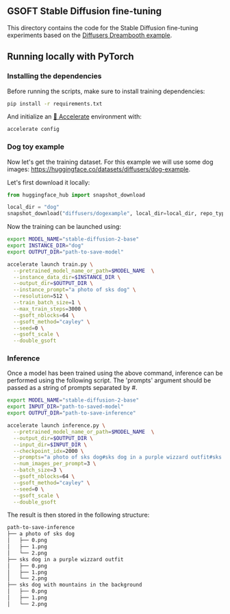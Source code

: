 ## GSOFT Stable Diffusion fine-tuning
This directory contains the code for the Stable Diffusion fine-tuning experiments based on the [Diffusers Dreambooth example](https://github.com/huggingface/diffusers/tree/main/examples/dreambooth).

## Running locally with PyTorch
### Installing the dependencies

Before running the scripts, make sure to install training dependencies:

```bash
pip install -r requirements.txt
```

And initialize an [🤗 Accelerate](https://github.com/huggingface/accelerate/) environment with:

```bash
accelerate config
```

### Dog toy example

Now let's get the training dataset. For this example we will use some dog images: https://huggingface.co/datasets/diffusers/dog-example.

Let's first download it locally:

```py
from huggingface_hub import snapshot_download

local_dir = "dog"
snapshot_download("diffusers/dogexample", local_dir=local_dir, repo_type="dataset", ignore_patterns=".gitattributes")
```

Now the training can be launched using:

```bash
export MODEL_NAME="stable-diffusion-2-base"
export INSTANCE_DIR="dog"
export OUTPUT_DIR="path-to-save-model"

accelerate launch train.py \
  --pretrained_model_name_or_path=$MODEL_NAME  \
  --instance_data_dir=$INSTANCE_DIR \
  --output_dir=$OUTPUT_DIR \
  --instance_prompt="a photo of sks dog" \
  --resolution=512 \
  --train_batch_size=1 \
  --max_train_steps=3000 \
  --gsoft_nblocks=64 \
  --gsoft_method="cayley" \
  --seed=0 \
  --gsoft_scale \
  --double_gsoft
```

### Inference

Once a model has been trained using the above command, inference can be performed using the following script. The 'prompts' argument should be passed as a string of prompts separated by #.

```bash
export MODEL_NAME="stable-diffusion-2-base"
export INPUT_DIR="path-to-saved-model"
export OUTPUT_DIR="path-to-save-inference"

accelerate launch inference.py \
  --pretrained_model_name_or_path=$MODEL_NAME  \
  --output_dir=$OUTPUT_DIR \
  --input_dir=$INPUT_DIR \
  --checkpoint_idx=2000 \
  --prompts="a photo of sks dog#sks dog in a purple wizzard outfit#sks dog with mountains in the background" \
  --num_images_per_prompt=3 \
  --batch_size=3 \
  --gsoft_nblocks=64 \
  --gsoft_method="cayley" \
  --seed=0 \
  --gsoft_scale \
  --double_gsoft
```

The result is then stored in the following structure:

```md
path-to-save-inference
├── a photo of sks dog
│   ├── 0.png
│   ├── 1.png
│   └── 2.png
├── sks dog in a purple wizzard outfit
│   ├── 0.png
│   ├── 1.png
│   └── 2.png
├── sks dog with mountains in the background
│   ├── 0.png
│   ├── 1.png
│   └── 2.png
```